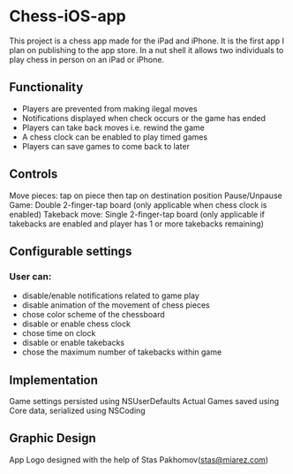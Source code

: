 # Chess-iOS-app

This project is a chess app made for the iPad and iPhone. It is the first app I plan on publishing to the app store.
In a nut shell it allows two individuals to play chess in person on an iPad or iPhone.

## Functionality

* Players are prevented from making ilegal moves
* Notifications displayed when check occurs or the game has ended
* Players can take back moves i.e. rewind the game
* A chess clock can be enabled to play timed games
* Players can save games to come back to later


## Controls
Move pieces: tap on piece then tap on destination position
Pause/Unpause Game: Double 2-finger-tap board (only applicable when chess clock is enabled)
Takeback move: Single 2-finger-tap board (only applicable if takebacks are enabled and player has 1 or more takebacks remaining)


## Configurable settings

### User can:

* disable/enable notifications related to game play
* disable animation of the movement of chess pieces
* chose color scheme of the chessboard
* disable or enable chess clock
* chose time on clock
* disable or enable takebacks
* chose the maximum number of takebacks within game
 

## Implementation

Game settings persisted using NSUserDefaults
Actual Games saved using Core data, serialized using NSCoding

## Graphic Design

App Logo designed with the help of Stas Pakhomov(stas@miarez.com)

